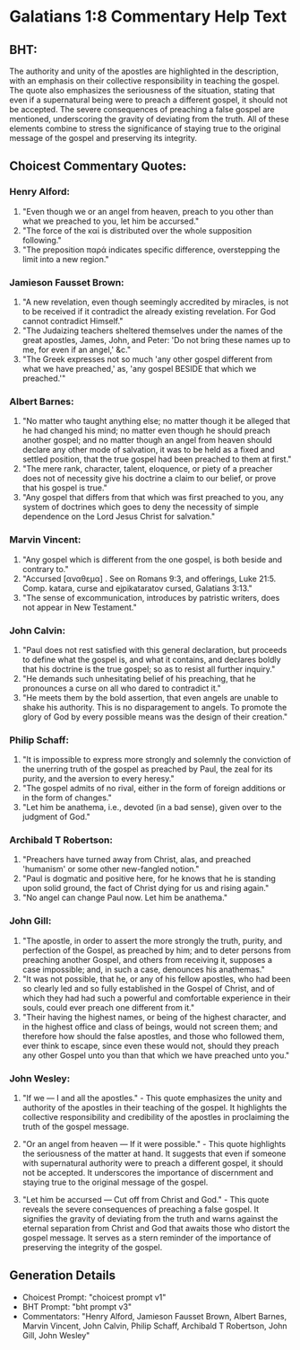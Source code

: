 # Galatians 1:8 Commentary Help Text

## BHT:
The authority and unity of the apostles are highlighted in the description, with an emphasis on their collective responsibility in teaching the gospel. The quote also emphasizes the seriousness of the situation, stating that even if a supernatural being were to preach a different gospel, it should not be accepted. The severe consequences of preaching a false gospel are mentioned, underscoring the gravity of deviating from the truth. All of these elements combine to stress the significance of staying true to the original message of the gospel and preserving its integrity.

## Choicest Commentary Quotes:
### Henry Alford:
1. "Even though we or an angel from heaven, preach to you other than what we preached to you, let him be accursed." 
2. "The force of the καί is distributed over the whole supposition following."
3. "The preposition παρά indicates specific difference, overstepping the limit into a new region."

### Jamieson Fausset Brown:
1. "A new revelation, even though seemingly accredited by miracles, is not to be received if it contradict the already existing revelation. For God cannot contradict Himself."
2. "The Judaizing teachers sheltered themselves under the names of the great apostles, James, John, and Peter: 'Do not bring these names up to me, for even if an angel,' &c."
3. "The Greek expresses not so much 'any other gospel different from what we have preached,' as, 'any gospel BESIDE that which we preached.'"

### Albert Barnes:
1. "No matter who taught anything else; no matter though it be alleged that he had changed his mind; no matter even though he should preach another gospel; and no matter though an angel from heaven should declare any other mode of salvation, it was to be held as a fixed and settled position, that the true gospel had been preached to them at first."
2. "The mere rank, character, talent, eloquence, or piety of a preacher does not of necessity give his doctrine a claim to our belief, or prove that his gospel is true."
3. "Any gospel that differs from that which was first preached to you, any system of doctrines which goes to deny the necessity of simple dependence on the Lord Jesus Christ for salvation."

### Marvin Vincent:
1. "Any gospel which is different from the one gospel, is both beside and contrary to." 
2. "Accursed [αναθεμα] . See on Romans 9:3, and offerings, Luke 21:5. Comp. katara, curse and ejpikataratov cursed, Galatians 3:13."
3. "The sense of excommunication, introduces by patristic writers, does not appear in New Testament."

### John Calvin:
1. "Paul does not rest satisfied with this general declaration, but proceeds to define what the gospel is, and what it contains, and declares boldly that his doctrine is the true gospel; so as to resist all further inquiry."
2. "He demands such unhesitating belief of his preaching, that he pronounces a curse on all who dared to contradict it."
3. "He meets them by the bold assertion, that even angels are unable to shake his authority. This is no disparagement to angels. To promote the glory of God by every possible means was the design of their creation."

### Philip Schaff:
1. "It is impossible to express more strongly and solemnly the conviction of the unerring truth of the gospel as preached by Paul, the zeal for its purity, and the aversion to every heresy."
2. "The gospel admits of no rival, either in the form of foreign additions or in the form of changes."
3. "Let him be anathema, i.e., devoted (in a bad sense), given over to the judgment of God."

### Archibald T Robertson:
1. "Preachers have turned away from Christ, alas, and preached 'humanism' or some other new-fangled notion."
2. "Paul is dogmatic and positive here, for he knows that he is standing upon solid ground, the fact of Christ dying for us and rising again."
3. "No angel can change Paul now. Let him be anathema."

### John Gill:
1. "The apostle, in order to assert the more strongly the truth, purity, and perfection of the Gospel, as preached by him; and to deter persons from preaching another Gospel, and others from receiving it, supposes a case impossible; and, in such a case, denounces his anathemas."
2. "It was not possible, that he, or any of his fellow apostles, who had been so clearly led and so fully established in the Gospel of Christ, and of which they had had such a powerful and comfortable experience in their souls, could ever preach one different from it."
3. "Their having the highest names, or being of the highest character, and in the highest office and class of beings, would not screen them; and therefore how should the false apostles, and those who followed them, ever think to escape, since even these would not, should they preach any other Gospel unto you than that which we have preached unto you."

### John Wesley:
1. "If we — I and all the apostles." - This quote emphasizes the unity and authority of the apostles in their teaching of the gospel. It highlights the collective responsibility and credibility of the apostles in proclaiming the truth of the gospel message.

2. "Or an angel from heaven — If it were possible." - This quote highlights the seriousness of the matter at hand. It suggests that even if someone with supernatural authority were to preach a different gospel, it should not be accepted. It underscores the importance of discernment and staying true to the original message of the gospel.

3. "Let him be accursed — Cut off from Christ and God." - This quote reveals the severe consequences of preaching a false gospel. It signifies the gravity of deviating from the truth and warns against the eternal separation from Christ and God that awaits those who distort the gospel message. It serves as a stern reminder of the importance of preserving the integrity of the gospel.


## Generation Details
- Choicest Prompt: "choicest prompt v1"
- BHT Prompt: "bht prompt v3"
- Commentators: "Henry Alford, Jamieson Fausset Brown, Albert Barnes, Marvin Vincent, John Calvin, Philip Schaff, Archibald T Robertson, John Gill, John Wesley"
